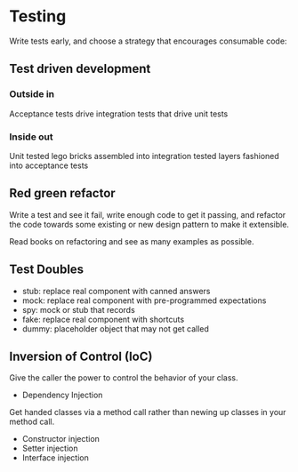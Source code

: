 # Testing

Write tests early, and choose a strategy that encourages consumable code:

## Test driven development

### Outside in

Acceptance tests drive integration tests that drive unit tests

### Inside out

Unit tested lego bricks assembled into integration tested layers fashioned into
acceptance tests

## Red green refactor

Write a test and see it fail, write enough code to get it passing, and refactor
the code towards some existing or new design pattern to make it extensible.

Read books on refactoring and see as many examples as possible.

## Test Doubles

- stub: replace real component with canned answers
- mock: replace real component with pre-programmed expectations
- spy: mock or stub that records
- fake: replace real component with shortcuts
- dummy: placeholder object that may not get called

## Inversion of Control (IoC)

Give the caller the power to control the behavior of your class.

- Dependency Injection

Get handed classes via a method call rather than newing up classes in your
method call.

- Constructor injection
- Setter injection
- Interface injection
